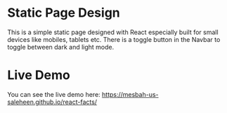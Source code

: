# Static Page Design

This is a simple static page designed with React especially built for small devices like mobiles, tablets etc. There is a toggle button in the Navbar to toggle between dark and light mode.


# Live Demo
You can see the live demo here: https://mesbah-us-saleheen.github.io/react-facts/
